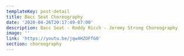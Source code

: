 ```yaml
---
templateKey: post-detail
title: Bacc Seat Choreography
date: '2020-04-26T20:17:49-07:00'
description: Bacc Seat - Roddy Ricch - Jeremy Strong Choreography
image: ''
link: 'https://youtu.be/jqw4HZOFfG0'
section: choreography
---
```


